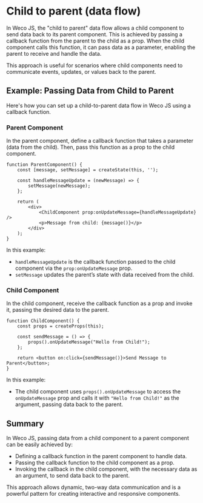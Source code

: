 # Child to parent (data flow)

In Weco JS, the "child to parent" data flow allows a child component to send data back to its parent component. This is achieved by passing a callback function from the parent to the child as a prop. When the child component calls this function, it can pass data as a parameter, enabling the parent to receive and handle the data.

This approach is useful for scenarios where child components need to communicate events, updates, or values back to the parent.

## Example: Passing Data from Child to Parent

Here's how you can set up a child-to-parent data flow in Weco JS using a callback function.

### Parent Component

In the parent component, define a callback function that takes a parameter (data from the child). Then, pass this function as a prop to the child component.

```tsx
function ParentComponent() {
    const [message, setMessage] = createState(this, '');

    const handleMessageUpdate = (newMessage) => {
        setMessage(newMessage);
    };

    return (
        <div>
            <ChildComponent prop:onUpdateMessage={handleMessageUpdate} />
            <p>Message from child: {message()}</p>
        </div>
    );
}
```

In this example:

* `handleMessageUpdate` is the callback function passed to the child component via the `prop:onUpdateMessage` prop.
* `setMessage` updates the parent’s state with data received from the child.

### Child Component

In the child component, receive the callback function as a prop and invoke it, passing the desired data to the parent.

```tsx
function ChildComponent() {
    const props = createProps(this);

    const sendMessage = () => {
        props().onUpdateMessage("Hello from Child!");
    };

    return <button on:click={sendMessage()}>Send Message to Parent</button>;
}
```

In this example:

* The child component uses `props().onUpdateMessage` to access the `onUpdateMessage` prop and calls it with `"Hello from Child!"` as the argument, passing data back to the parent.

## Summary

In Weco JS, passing data from a child component to a parent component can be easily achieved by:

* Defining a callback function in the parent component to handle data.
* Passing the callback function to the child component as a prop.
* Invoking the callback in the child component, with the necessary data as an argument, to send data back to the parent.

This approach allows dynamic, two-way data communication and is a powerful pattern for creating interactive and responsive components.
